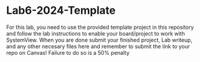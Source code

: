 # Lab6-2024-Template

For this lab, you need to use the provided template project in this repository and follow the lab instructions to enable your board/project to work with SystemView. When you are done submit your finished project, Lab writeup, and any other necesary files here and remember to submit the link to your repo on Canvas! Failure to do so is a 50% penalty
